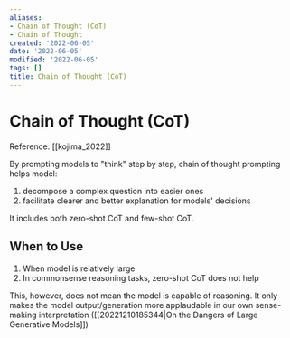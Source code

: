 ```yaml
---
aliases:
- Chain of Thought (CoT)
- Chain of Thought
created: '2022-06-05'
date: '2022-06-05'
modified: '2022-06-05'
tags: []
title: Chain of Thought (CoT)
---
```


# Chain of Thought (CoT)

Reference: [[kojima_2022]]

By prompting models to "think" step by step, chain of thought prompting helps model:
1. decompose a complex question into easier ones
2. facilitate clearer and better explanation for models' decisions

It includes both zero-shot CoT and few-shot CoT.

## When to Use

1. When model is relatively large
2. In commonsense reasoning tasks, zero-shot CoT does not help

This, however, does not mean the model is capable of reasoning. It only makes the model output/generation more applaudable in our own sense-making interpretation ([[20221210185344|On the Dangers of Large Generative Models]])